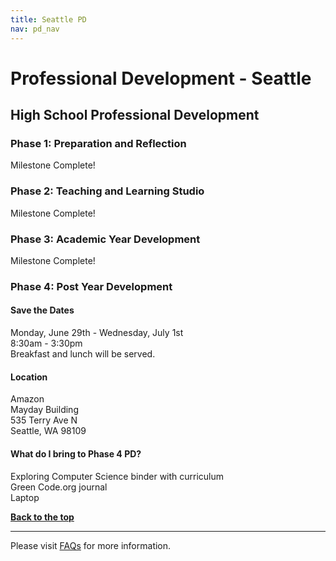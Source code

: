 ```yaml
---
title: Seattle PD
nav: pd_nav
---
```

<a id="top"></a>

# Professional Development - Seattle

## High School Professional Development

### Phase 1: Preparation and Reflection

Milestone Complete!

### Phase 2: Teaching and Learning Studio

Milestone Complete!

### Phase 3: Academic Year Development

Milestone Complete!


### Phase 4: Post Year Development

#### Save the Dates
Monday, June 29th - Wednesday, July 1st
<br />
8:30am - 3:30pm
<br />
Breakfast and lunch will be served. 

#### Location
Amazon
<br />
Mayday Building
<br />
535 Terry Ave N
<br />
Seattle, WA 98109

#### What do I bring to Phase 4 PD? ####
Exploring Computer Science binder with curriculum
<br />
Green Code.org journal
<br />
Laptop

[**Back to the top**](#top)

----------
Please visit [FAQs](/educate/pd/faq) for more information.

<br />
<br />